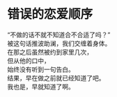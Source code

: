 # 错误的恋爱顺序

“不做的话不就不知道合不合适了吗？”\
被这句话推波助澜，我们交缠着身体。\
在那之后虽然被约到家里几次，\
但从他的口中，\
始终没有听到一句告白。\
结果，早在做之前就已经知道了吧。\
我也是，早就知道了啊。
